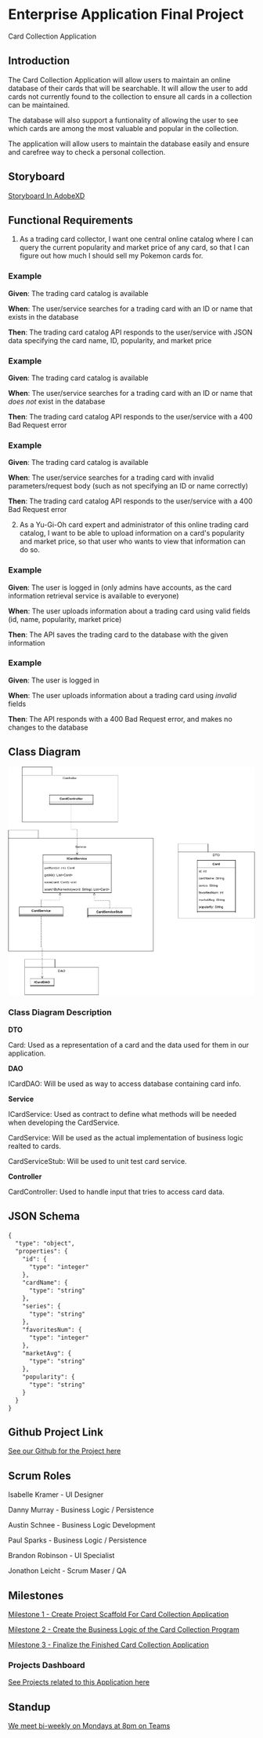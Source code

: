 # Enterprise Application Final Project

Card Collection Application

## Introduction

The Card Collection Application will allow users to maintain an online database of their cards that will be searchable. It will allow the user to add cards not currently found to the collection to ensure all
cards in a collection can be maintained.

The database will also support a funtionality of allowing the user to see which cards are among the most valuable and popular in the collection. 

The application will allow users to maintain the database easily and ensure and carefree way to check a personal collection.

## Storyboard

[Storyboard In AdobeXD](https://xd.adobe.com/view/08642fe3-1586-4fa7-8a28-580b5d17e32f-5d37/)

## Functional Requirements

1. As a trading card collector, I want one central online catalog where I can query the current popularity and market price of any card, so that I can figure out how much I should sell my Pokemon cards for.

### Example

**Given**: The trading card catalog is available

**When**: The user/service searches for a trading card with an ID or name that exists in the database

**Then**: The trading card catalog API responds to the user/service with JSON data specifying the card name, ID, popularity, and market price

### Example

**Given**: The trading card catalog is available

**When**: The user/service searches for a trading card with an ID or name that _does not_ exist in the database

**Then**: The trading card catalog API responds to the user/service with a 400 Bad Request error

### Example

**Given**: The trading card catalog is available

**When**: The user/service searches for a trading card with invalid parameters/request body (such as not specifying an ID or name correctly)

**Then**: The trading card catalog API responds to the user/service with a 400 Bad Request error

2. As a Yu-Gi-Oh card expert and administrator of this online trading card catalog, I want to be able to upload information on a card's popularity and market price, so that user who wants to view that information can do so.

### Example

**Given**: The user is logged in (only admins have accounts, as the card information retrieval service is available to everyone)

**When**: The user uploads information about a trading card using valid fields (id, name, popularity, market price)

**Then**: The API saves the trading card to the database with the given information

### Example

**Given**: The user is logged in

**When**: The user uploads information about a trading card using _invalid_ fields

**Then**: The API responds with a 400 Bad Request error, and makes no changes to the database

## Class Diagram

![Card Collection Class Diagram](https://github.com/leichtje/EntAppFinal/blob/main/card_app_class_diagram.drawio.png)

### Class Diagram Description
**DTO**

Card: Used as a representation of a card and the data used for them in our application.

**DAO**

ICardDAO: Will be used as way to access database containing card info.

**Service**

ICardService: Used as contract to define what methods will be needed when developing the CardService.

CardService: Will be used as the actual implementation of business logic realted to cards.

CardServiceStub: Will be used to unit test card service.

**Controller**

CardController: Used to handle input that tries to access card data.

## JSON Schema
```
{
  "type": "object",
  "properties": {
    "id": {
      "type": "integer"
    },
    "cardName": {
      "type": "string"
    },
    "series": {
      "type": "string"
    },
    "favoritesNum": {
      "type": "integer"
    },
    "marketAvg": {
      "type": "string"
    },
    "popularity": {
      "type": "string"
    }
  }
}
```

## Github Project Link

[See our Github for the Project here](https://github.com/leichtje/EntAppFinal)

## Scrum Roles

Isabelle Kramer - UI Designer

Danny Murray - Business Logic / Persistence

Austin Schnee - Business Logic Development

Paul Sparks - Business Logic / Persistence

Brandon Robinson - UI Specialist

Jonathon Leicht - Scrum Maser / QA

## Milestones

[Milestone 1 - Create Project Scaffold For Card Collection Application](https://github.com/leichtje/EntAppFinal/milestone/1)

[Milestone 2 - Create the Business Logic of the Card Collection Program](https://github.com/leichtje/EntAppFinal/milestone/2)

[Milestone 3 - Finalize the Finished Card Collection Application](https://github.com/leichtje/EntAppFinal/milestone/3)

### Projects Dashboard

[See Projects related to this Application here](https://github.com/leichtje/EntAppFinal/projects?query=is%3Aopen)

## Standup

[We meet bi-weekly on Mondays at 8pm on Teams](https://teams.microsoft.com/l/meetup-join/19%3ameeting_YTU0YzA0MmUtMTgzNy00NDBmLThjZDMtYmRkYmE0NTVkNjUy%40thread.v2/0?context=%7b%22Tid%22%3a%22f5222e6c-5fc6-48eb-8f03-73db18203b63%22%2c%22Oid%22%3a%224de4eda0-156f-4b00-90dc-95a56e4674a2%22%7d)
